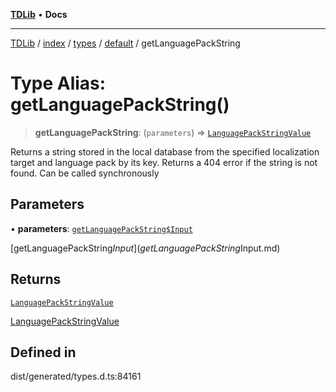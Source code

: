 [**TDLib**](../../../../../../README.md) • **Docs**

***

[TDLib](../../../../../../modules.md) / [index](../../../../../README.md) / [types](../../../README.md) / [default](../README.md) / getLanguagePackString

# Type Alias: getLanguagePackString()

> **getLanguagePackString**: (`parameters`) => [`LanguagePackStringValue`](LanguagePackStringValue.md)

Returns a string stored in the local database from the specified localization target and language pack by its key. Returns a 404 error if the string is not found. Can be called synchronously

## Parameters

• **parameters**: [`getLanguagePackString$Input`](getLanguagePackString$Input.md)

[getLanguagePackString$Input](getLanguagePackString$Input.md)

## Returns

[`LanguagePackStringValue`](LanguagePackStringValue.md)

[LanguagePackStringValue](LanguagePackStringValue.md)

## Defined in

dist/generated/types.d.ts:84161
